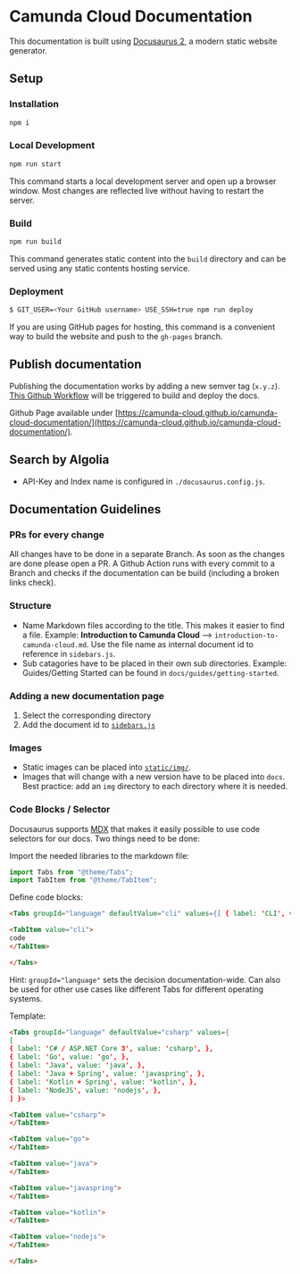 # Camunda Cloud Documentation

This documentation is built using [Docusaurus 2](https://v2.docusaurus.io/), a modern static website generator.

## Setup

### Installation

```bash
npm i
```

### Local Development

```bash
npm run start
```

This command starts a local development server and open up a browser window. Most changes are reflected live without having to restart the server.

### Build

```bash
npm run build
```

This command generates static content into the `build` directory and can be served using any static contents hosting service.

### Deployment

```bash
$ GIT_USER=<Your GitHub username> USE_SSH=true npm run deploy
```

If you are using GitHub pages for hosting, this command is a convenient way to build the website and push to the `gh-pages` branch.

## Publish documentation

Publishing the documentation works by adding a new semver tag (`x.y.z`). [This Github Workflow](./.github/workflows/publish.yaml) will be triggered to build and deploy the docs.

Github Page available under [https://camunda-cloud.github.io/camunda-cloud-documentation/](https://camunda-cloud.github.io/camunda-cloud-documentation/).

## Search by Algolia

- API-Key and Index name is configured in `./docusaurus.config.js`.

## Documentation Guidelines

### PRs for every change

All changes have to be done in a separate Branch. As soon as the changes are done please open a PR. A Github Action runs with every commit to a Branch and checks if the documentation can be build (including a broken links check).

### Structure

- Name Markdown files according to the title. This makes it easier to find a file. Example: **Introduction to Camunda Cloud** --> `introduction-to-camunda-cloud.md`. Use the file name as internal document id to reference in `sidebars.js`.
- Sub catagories have to be placed in their own sub directories. Example: Guides/Getting Started can be found in `docs/guides/getting-started`.

### Adding a new documentation page

1. Select the corresponding directory
2. Add the document id to [`sidebars.js`](./sidebars.js)

### Images

- Static images can be placed into [`static/img/`](./static/img/).
- Images that will change with a new version have to be placed into `docs`. Best practice: add an `img` directory to each directory where it is needed.

### Code Blocks / Selector

Docusaurus supports [MDX](https://mdxjs.com/) that makes it easily possible to use code selectors for our docs. Two things need to be done:

Import the needed libraries to the markdown file:

```js
import Tabs from "@theme/Tabs";
import TabItem from "@theme/TabItem";
```

Define code blocks:

```html
<Tabs groupId="language" defaultValue="cli" values={[ { label: 'CLI', value: 'cli', }, ] }>

<TabItem value="cli">
code
</TabItem>

</Tabs>
```

Hint: `groupId="language"` sets the decision documentation-wide. Can also be used for other use cases like different Tabs for different operating systems.

Template:

```html
<Tabs groupId="language" defaultValue="csharp" values={
[
{ label: 'C# / ASP.NET Core 3', value: 'csharp', },
{ label: 'Go', value: 'go', },
{ label: 'Java', value: 'java', },
{ label: 'Java + Spring', value: 'javaspring', },
{ label: 'Kotlin + Spring', value: 'kotlin', },
{ label: 'NodeJS', value: 'nodejs', },
] }>

<TabItem value="csharp">
</TabItem>

<TabItem value="go">
</TabItem>

<TabItem value="java">
</TabItem>

<TabItem value="javaspring">
</TabItem>

<TabItem value="kotlin">
</TabItem>

<TabItem value="nodejs">
</TabItem>

</Tabs>
```
